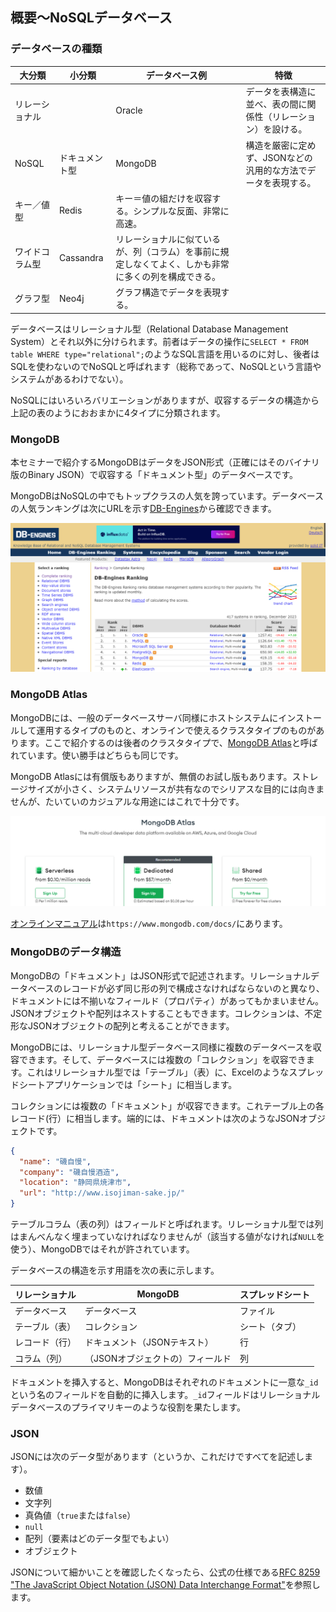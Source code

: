 ## 概要～NoSQLデータベース

### データベースの種類

大分類 | 小分類 | データベース例 | 特徴
---|---|---|---
リレーショナル | | Oracle | データを表構造に並べ、表の間に関係性（リレーション）を設ける。
NoSQL | ドキュメント型 | MongoDB | 構造を厳密に定めず、JSONなどの汎用的な方法でデータを表現する。
 | キー／値型 | Redis | キー＝値の組だけを収容する。シンプルな反面、非常に高速。
 | ワイドコラム型 | Cassandra | リレーショナルに似ているが、列（コラム）を事前に規定しなくてよく、しかも非常に多くの列を構成できる。
 | グラフ型 | Neo4j | グラフ構造でデータを表現する。

データベースはリレーショナル型（Relational Database Management System）とそれ以外に分けられます。前者はデータの操作に`SELECT * FROM table WHERE type="relational";`のようなSQL言語を用いるのに対し、後者はSQLを使わないのでNoSQLと呼ばれます（総称であって、NoSQLという言語やシステムがあるわけでない）。

NoSQLにはいろいろバリエーションがありますが、収容するデータの構造から上記の表のようにおおまかに4タイプに分類されます。


### MongoDB

本セミナーで紹介するMongoDBはデータをJSON形式（正確にはそのバイナリ版のBinary JSON）で収容する「ドキュメント型」のデータベースです。

MongoDBはNoSQLの中でもトップクラスの人気を誇っています。データベースの人気ランキングは次にURLを示す[DB-Engines](https://db-engines.com/en/ranking "LINK")から確認できます。

<img src="Images/DbEnginesRanking.png" width="600">


### MongoDB Atlas

MongoDBには、一般のデータベースサーバ同様にホストシステムにインストールして運用するタイプのものと、オンラインで使えるクラスタタイプのものがあります。ここで紹介するのは後者のクラスタタイプで、[MongoDB Atlas](https://www.mongodb.com/ja-jp/atlas/database "LINK")と呼ばれています。使い勝手はどちらも同じです。

MongoDB Atlasには有償版もありますが、無償のお試し版もあります。ストレージサイズが小さく、システムリソースが共有なのでシリアスな目的には向きませんが、たいていのカジュアルな用途にはこれで十分です。

<img src="Images/AtlasPricing.png" width="600">

[オンラインマニュアル](https://www.mongodb.com/docs/ "LINK")は`https://www.mongodb.com/docs/`にあります。


### MongoDBのデータ構造

MongoDBの「ドキュメント」はJSON形式で記述されます。リレーショナルデータベースのレコードが必ず同じ形の列で構成さなければならないのと異なり、ドキュメントには不揃いなフィールド（プロパティ）があってもかまいません。JSONオブジェクトや配列はネストすることもできます。コレクションは、不定形なJSONオブジェクトの配列と考えることができます。

MongoDBには、リレーショナル型データベース同様に複数のデータベースを収容できます。そして、データベースには複数の「コレクション」を収容できます。これはリレーショナル型では「テーブル」（表）に、Excelのようなスプレッドシートアプリケーションでは「シート」に相当します。

コレクションには複数の「ドキュメント」が収容できます。これテーブル上の各レコード(行）に相当します。端的には、ドキュメントは次のようなJSONオブジェクトです。

```json
{
  "name": "磯自慢",
  "company": "磯自慢酒造",
  "location": "静岡県焼津市",
  "url": "http://www.isojiman-sake.jp/"
}
```

テーブルコラム（表の列）はフィールドと呼ばれます。リレーショナル型では列はまんべんなく埋まっていなければなりませんが（該当する値がなければ`NULL`を使う）、MongoDBではそれが許されています。

データベースの構造を示す用語を次の表に示します。

リレーショナル | MongoDB | スプレッドシート
---|---|---
データベース | データベース | ファイル
テーブル（表） | コレクション | シート（タブ）
レコード（行） | ドキュメント（JSONテキスト） | 行
コラム（列） | （JSONオブジェクトの）フィールド | 列


ドキュメントを挿入すると、MongoDBはそれぞれのドキュメントに一意な`_id`という名のフィールドを自動的に挿入します。`_id`フィールドはリレーショナルデータべースのプライマリキーのような役割を果たします。


### JSON

JSONには次のデータ型があります（というか、これだけですべてを記述します）。

- 数値
- 文字列
- 真偽値（`true`または`false`）
- `null`
- 配列（要素はどのデータ型でもよい）
- オブジェクト

JSONについて細かいことを確認したくなったら、公式の仕様である[RFC 8259 "The JavaScript Object Notation (JSON) Data Interchange Format"](https://www.rfc-editor.org/info/rfc8259 "LINK")を参照します。
